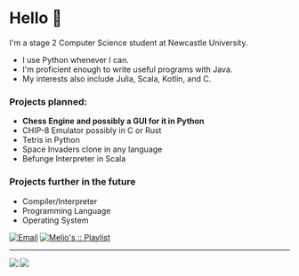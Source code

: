 # Hello 👋

I'm a stage 2 Computer Science student at Newcastle University.

- I use Python whenever I can. 
- I'm proficient enough to write useful programs with Java.
- My interests also include Julia, Scala, Kotlin, and C.

### Projects planned:
- **Chess Engine and possibly a GUI for it in Python**
- CHIP-8 Emulator possibly in C or Rust
- Tetris in Python
- Space Invaders clone in any language
- Befunge Interpreter in Scala

### Projects further in the future
- Compiler/Interpreter
- Programming Language
- Operating System

[![Email](https://img.shields.io/badge/Email-Contact-red?style=for-the-badge&logo=gmail)](mailto:ljllacuna5@gmail.com)
[![Melio's :: Playlist](https://img.shields.io/badge/Spotify-Melio's%20%3A%3A%20Playlist-green?style=for-the-badge&logo=spotify)](https://open.spotify.com/playlist/1Zsp79YdKbeY6YgG7t6IYH)


<hr>

<img align="left" src="https://github-readme-stats.vercel.app/api?username=lestherll&show_icons=true&theme=gruvbox&hide_border=true"/>

<img align="left" src="https://github-readme-stats.vercel.app/api/top-langs/?username=lestherll&hide_border=true&theme=gruvbox&hide=dhall,html,brainfuck"/>
